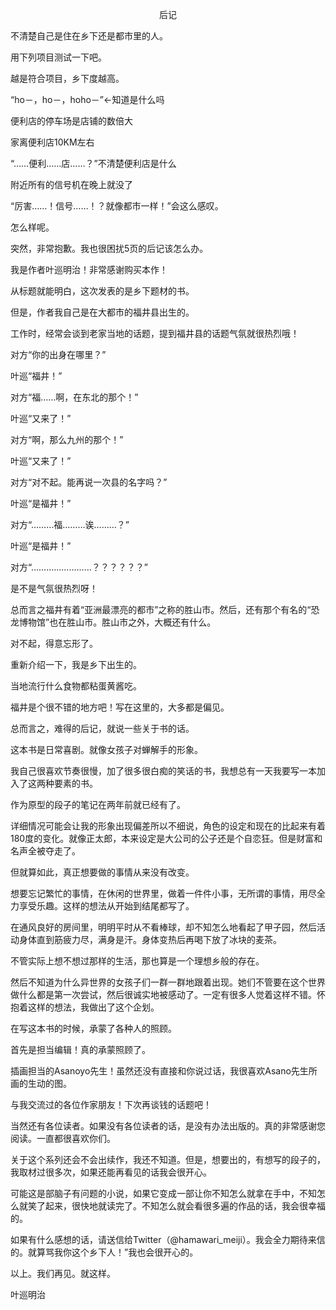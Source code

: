 <p align="center">后记</p>

不清楚自己是住在乡下还是都市里的人。

用下列项目测试一下吧。

越是符合项目，乡下度越高。

“ho－，ho－，hoho－”←知道是什么吗

便利店的停车场是店铺的数倍大

家离便利店10KM左右

“……便利……店……？”不清楚便利店是什么

附近所有的信号机在晚上就没了

“厉害……！信号……！？就像都市一样！”会这么感叹。

怎么样呢。

突然，非常抱歉。我也很困扰5页的后记该怎么办。

我是作者叶巡明治！非常感谢购买本作！

从标题就能明白，这次发表的是乡下题材的书。

但是，作者我自己是在大都市的福井县出生的。

工作时，经常会谈到老家当地的话题，提到福井县的话题气氛就很热烈哦！

对方“你的出身在哪里？”

叶巡“福井！”

对方“福……啊，在东北的那个！”

叶巡“又来了！”

对方“啊，那么九州的那个！”

叶巡“又来了！”

对方“对不起。能再说一次县的名字吗？”

叶巡“是福井！”

对方“………福………诶………？”

叶巡“是福井！”

对方“……………………？？？？？？”

是不是气氛很热烈呀！

总而言之福井有着“亚洲最漂亮的都市”之称的胜山市。然后，还有那个有名的“恐龙博物馆”也在胜山市。胜山市之外，大概还有什么。

对不起，得意忘形了。

重新介绍一下，我是乡下出生的。

当地流行什么食物都粘蛋黄酱吃。

福井是个很不错的地方吧！写在这里的，大多都是偏见。

总而言之，难得的后记，就说一些关于书的话。

这本书是日常喜剧。就像女孩子对蝉解手的形象。

我自己很喜欢节奏很慢，加了很多很白痴的笑话的书，我想总有一天我要写一本加入了这两种要素的书。

作为原型的段子的笔记在两年前就已经有了。

详细情况可能会让我的形象出现偏差所以不细说，角色的设定和现在的比起来有着180度的变化。就像正太郎，本来设定是大公司的公子还是个自恋狂。但是财富和名声全被夺走了。

但就算如此，真正想要做的事情从来没有改变。

想要忘记繁忙的事情，在休闲的世界里，做着一件件小事，无所谓的事情，用尽全力享受乐趣。这样的想法从开始到结尾都写了。

在通风良好的房间里，明明平时从不看棒球，却不知怎么地看起了甲子园，然后活动身体直到筋疲力尽，满身是汗。身体变热后再喝下放了冰块的麦茶。

不管实际上想不想过那样的生活，那也算是一个理想乡般的存在。

然后不知道为什么异世界的女孩子们一群一群地跟着出现。她们不管要在这个世界做什么都是第一次尝试，然后很诚实地被感动了。一定有很多人觉着这样不错。怀抱着这样的想法，我做出了这个企划。

在写这本书的时候，承蒙了各种人的照顾。

首先是担当编辑！真的承蒙照顾了。

插画担当的Asanoyo先生！虽然还没有直接和你说过话，我很喜欢Asano先生所画的生动的图。

与我交流过的各位作家朋友！下次再谈钱的话题吧！

当然还有各位读者。如果没有各位读者的话，是没有办法出版的。真的非常感谢您阅读。一直都很喜欢你们。

关于这个系列还会不会出续作，我还不知道。但是，想要出的，有想写的段子的，我取材过很多次，如果还能再看见的话我会很开心。

可能这是部脑子有问题的小说，如果它变成一部让你不知怎么就拿在手中，不知怎么就笑了起来，很快地就读完了。不知怎么就会看很多遍的作品的话，我会很幸福的。

如果有什么感想的话，请送信给Twitter（@hamawari_meiji）。我会全力期待来信的。就算骂我你这个乡下人！”我也会很开心的。

以上。我们再见。就这样。

叶巡明治


